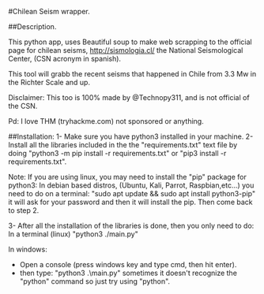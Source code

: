 #Chilean Seism wrapper.

##Description.

This python app, uses Beautiful soup to make web scrapping to 
the official page for chilean seisms, http://sismologia.cl/
the National Seismological Center, (CSN acronym in spanish).

This tool will grabb the recent seisms that happened in Chile
from 3.3 Mw in the Richter Scale and up.

Disclaimer: This too is 100% made by @Technopy311, 
and is not official of the CSN.

Pd: I love THM (tryhackme.com) not sponsored or anything.

##Installation:
1- Make sure you have python3 installed in your machine.
2- Install all the libraries included in the the "requirements.txt" text file
by doing "python3 -m pip install -r requirements.txt" or "pip3 install -r requirements.txt".

Note: If you are using linux, you may need to install the "pip" package for python3:
In debian based distros, (Ubuntu, Kali, Parrot, Raspbian,etc...)
you need to do on a terminal: "sudo apt update && sudo apt install python3-pip"
it will ask for your password and then it will install the pip. Then come back to step 2.

3- After all the installation of the libraries is done, then you only need to do:
In a terminal (linux) "python3 ./main.py" 

In windows: 
- Open a console (press windows key and type cmd, then hit enter).
- then type: "python3 .\main.py" 
sometimes it doesn't recognize the "python" command so just try using "python".

